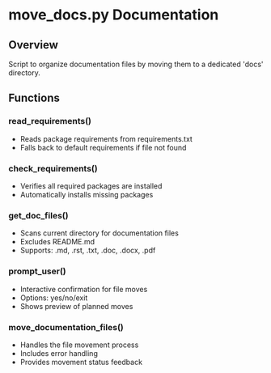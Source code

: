 # move_docs.py Documentation

## Overview
Script to organize documentation files by moving them to a dedicated 'docs' directory.

## Functions

### read_requirements()
- Reads package requirements from requirements.txt
- Falls back to default requirements if file not found

### check_requirements()
- Verifies all required packages are installed
- Automatically installs missing packages

### get_doc_files()
- Scans current directory for documentation files
- Excludes README.md
- Supports: .md, .rst, .txt, .doc, .docx, .pdf

### prompt_user()
- Interactive confirmation for file moves
- Options: yes/no/exit
- Shows preview of planned moves

### move_documentation_files()
- Handles the file movement process
- Includes error handling
- Provides movement status feedback
